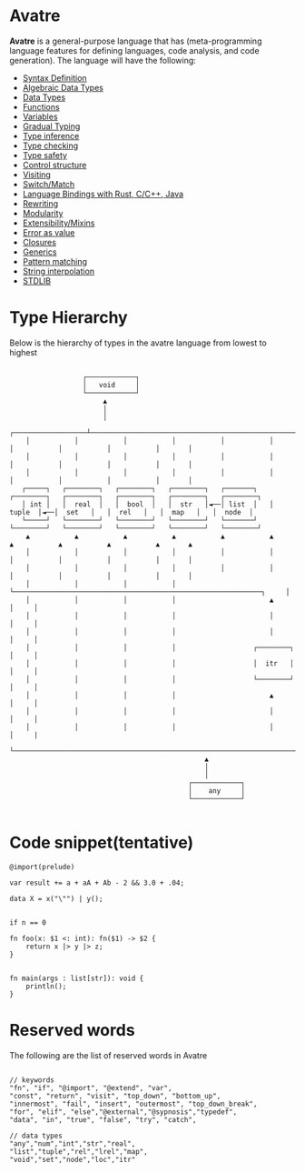 # Avatre
**Avatre** is a general-purpose language that has (meta-programming language features for defining languages, code analysis, and code generation). The language will have the following:
- [Syntax Definition]()
- [Algebraic Data Types]()
- [Data Types]()
- [Functions]()
- [Variables]()
- [Gradual Typing]()
- [Type inference]()
- [Type checking]()
- [Type safety]()
- [Control structure]()
- [Visiting]()
- [Switch/Match]()
- [Language Bindings with Rust, C/C++, Java]()
- [Rewriting]()
- [Modularity]()
- [Extensibility/Mixins]()
- [Error as value]()
- [Closures]()
- [Generics]()
- [Pattern matching]()
- [String interpolation]()
- [STDLIB]()

# Type Hierarchy
Below is the hierarchy of types in the avatre language from lowest to highest

```text

                  ┌────────────┐
                  │   void     │
                  └────────────┘
                       ▲
                       │
                       │
    ┌──────────────────┴────────────────────────────────────────────────────────────────────────────────────────────────┐
    │           │           │           │           │           │           │           │           │           │		│
    │           │           │           │           │           │           │           │           │           │		│
    │           │           │           │           │           │           │           │           │           │		│
   ┌─────┐   ┌────────┐   ┌────────┐   ┌────────┐   ┌───────┐   ┌────────┐   ┌────────┐   ┌────────┐   ┌────────┐   ┌────────┐
   │ int │   │  real  │   │  bool  │   │  str   │◄──│ list  │   │ tuple  │◄──│  set   │   │  rel   │   │  map   │   │  node  │
   └─────┘   └────────┘   └────────┘   └────────┘   └───────┘   └────────┘   └────────┘   └────────┘   └────────┘   └────────┘
    ▲           ▲           ▲           ▲           ▲           ▲           ▲           ▲           ▲           ▲       ▲
    │           │           │           │           │           │           │           │           │           │       │
    │           │           │           │           │           │           │           │           │           │		│
    │           │           │           │           └─────────────────────────────────────────────────────────────┐		│
    │           │           │           │                       ▲                                                 │		│
    │           │           │           │                       │                                                 │		│
    │           │           │           │                       │                                                 │		│
    │           │           │           │                   ┌────────┐                                            │		│
    │           │           │           │                   │  itr   │                                            │		│
    │           │           │           │                   └────────┘                                            │		│
    │           │           │           │                       ▲                                                 │		│
    │           │           │           │                       │                                                 │		│
    │           │           │           │                       │                                                 │		|
    └───────────────────────────────────────────────────────────────────────────────────────────────────────────────────┘
                                                ▲
                                                │
                                                │
                                            ┌────────────┐
                                            │    any     │
                                            └────────────┘


```

# Code snippet(tentative)

```avatre
@import(prelude)

var result += a + aA + Ab - 2 && 3.0 + .04;

data X = x("\"") | y();


if n == 0

fn foo(x: $1 <: int): fn($1) -> $2 {
    return x |> y |> z;
}


fn main(args : list[str]): void {
	println();
}
```


# Reserved words
The following are the list of reserved words in Avatre

```avatre

// keywords
"fn", "if", "@import", "@extend", "var",
"const", "return", "visit", "top_down", "bottom_up",
"innermost", "fail", "insert", "outermost", "top_down_break",
"for", "elif", "else","@external","@sypnosis","typedef",
"data", "in", "true", "false", "try", "catch",

// data types
"any","num","int","str","real",
"list","tuple","rel","lrel","map",
"void","set","node","loc","itr"


```